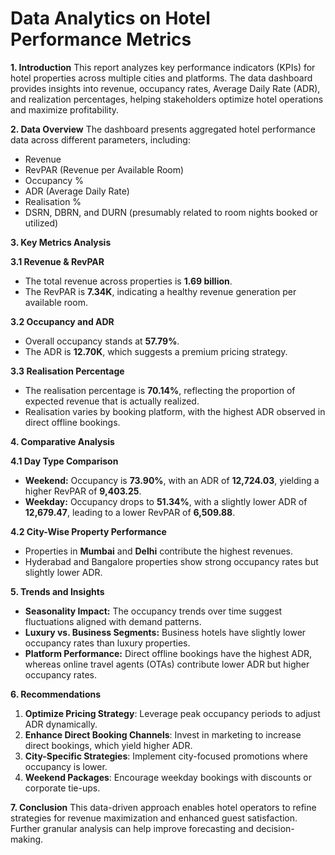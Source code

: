 #                                            Data Analytics on Hotel Performance Metrics

**1. Introduction**
This report analyzes key performance indicators (KPIs) for hotel properties across multiple cities and platforms. The data dashboard provides insights into revenue, occupancy rates, Average Daily Rate (ADR), and realization percentages, helping stakeholders optimize hotel operations and maximize profitability.

**2. Data Overview**
The dashboard presents aggregated hotel performance data across different parameters, including:
- Revenue
- RevPAR (Revenue per Available Room)
- Occupancy %
- ADR (Average Daily Rate)
- Realisation %
- DSRN, DBRN, and DURN (presumably related to room nights booked or utilized)

**3. Key Metrics Analysis**

**3.1 Revenue & RevPAR**
- The total revenue across properties is **1.69 billion**.
- The RevPAR is **7.34K**, indicating a healthy revenue generation per available room.

**3.2 Occupancy and ADR**
- Overall occupancy stands at **57.79%**.
- The ADR is **12.70K**, which suggests a premium pricing strategy.

**3.3 Realisation Percentage**
- The realisation percentage is **70.14%**, reflecting the proportion of expected revenue that is actually realized.
- Realisation varies by booking platform, with the highest ADR observed in direct offline bookings.

**4. Comparative Analysis**

**4.1 Day Type Comparison**
- **Weekend:** Occupancy is **73.90%**, with an ADR of **12,724.03**, yielding a higher RevPAR of **9,403.25**.
- **Weekday:** Occupancy drops to **51.34%**, with a slightly lower ADR of **12,679.47**, leading to a lower RevPAR of **6,509.88**.

**4.2 City-Wise Property Performance**
- Properties in **Mumbai** and **Delhi** contribute the highest revenues.
- Hyderabad and Bangalore properties show strong occupancy rates but slightly lower ADR.

**5. Trends and Insights**
- **Seasonality Impact:** The occupancy trends over time suggest fluctuations aligned with demand patterns.
- **Luxury vs. Business Segments:** Business hotels have slightly lower occupancy rates than luxury properties.
- **Platform Performance:** Direct offline bookings have the highest ADR, whereas online travel agents (OTAs) contribute lower ADR but higher occupancy rates.

**6. Recommendations**
1. **Optimize Pricing Strategy**: Leverage peak occupancy periods to adjust ADR dynamically.
2. **Enhance Direct Booking Channels**: Invest in marketing to increase direct bookings, which yield higher ADR.
3. **City-Specific Strategies**: Implement city-focused promotions where occupancy is lower.
4. **Weekend Packages**: Encourage weekday bookings with discounts or corporate tie-ups.

**7. Conclusion**
This data-driven approach enables hotel operators to refine strategies for revenue maximization and enhanced guest satisfaction. Further granular analysis can help improve forecasting and decision-making.
